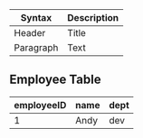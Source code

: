 | Syntax    | Description |
| --------- | ----------- |
| Header    | Title       |
| Paragraph | Text        |

## Employee Table

| employeeID | name | dept |
| ---------- | ---- | ---- |
| 1          | Andy | dev  |
